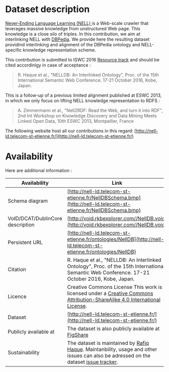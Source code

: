 # Dataset description

[ Never-Ending Language Learning (NELL) ](http://rtw.ml.cmu.edu/rtw/) is a Web-scale crawler that leverages massive knowledge from unstructured Web page. 
This knowledge is a close silo of triples. 
In this contribution, we aim at interlinking NELL with [DBPedia](http://wiki.dbpedia.org/).
We provide here the resulting dataset providind interlinking and alignment of the DBPedia ontology and NELL-specific knowledge representation scheme.

This contribution is submitted to ISWC 2016 [Resource track](http://iswc2016.semanticweb.org/pages/calls/resource-track.html) and should be cited accordinlgy in case of acceptance :

> R. Haque et al., "NELLDB: An Interlinked Ontology", Proc. of the 15th International Semantic Web Conference. 17-21 October 2016, Kobe, Japan.

This is a follow-up of a previous limited alignment published at ESWC 2013, in which we only focus on lifting NELL knowledge representation to RDFS :

> A. Zimmermann et al., "Nell2RDF: Read the Web, and turn it into RDF", 2nd Int Workshop on Knowledge Discovery and Data Mining Meets Linked Open Data, 10th ESWC 2013, Montpellier, France

The following website host all our contributions in this regard: [http://nell-ld.telecom-st-etienne.fr/](http://nell-ld.telecom-st-etienne.fr/)

# Availability

Here are additional information : 

| Availability  | Link          |
| ------------- | ------------- |
| Schema diagram  | [http://nell-ld.telecom-st-etienne.fr/NellDBSchema.bmp](http://nell-ld.telecom-st-etienne.fr/NellDBSchema.bmp)  |
| VoID/DCAT/DublinCore description  | [http://void.rkbexplorer.com//NellDB.void](http://void.rkbexplorer.com//NellDB.void)  |
| Persistent URL | [http://nell-ld.telecom-st-etienne.fr/ontologies/NellDB](http://nell-ld.telecom-st-etienne.fr/ontologies/NellDB)  |
| Citation  | R. Haque et al., "NELLDB: An Interlinked Ontology", Proc. of the 15th International Semantic Web Conference. 17-21 October 2016, Kobe, Japan.  |
| Licence  | Creative Commons License This work is licensed under a [Creative Commons Attribution-ShareAlike 4.0 International License](http://creativecommons.org/licenses/by-sa/4.0/).  |
| Dataset  | [http://nell-ld.telecom-st-etienne.fr/](http://nell-ld.telecom-st-etienne.fr/) |
| Publicly available at  | The dataset is also publicly available at [FigShare]()  |
| Sustainability  | The dataset is maintained by [Rafiq Haque](rafiq.ced@gmail.com). Maintanbility, usage and other issues can also be adressed on the dataset [issue tracker](https://github.com/demohaq/NellDB/issues). |
